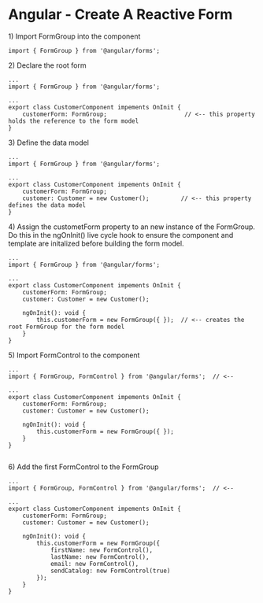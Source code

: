 # Angular - Create A Reactive Form

1\) Import FormGroup into the component

```
import { FormGroup } from '@angular/forms';
```

2\) Declare the root form

```
...
import { FormGroup } from '@angular/forms';

... 
export class CustomerComponent impements OnInit {
    customerForm: FormGroup;                      // <-- this property holds the reference to the form model
}
```

3\) Define the data model

```
...
import { FormGroup } from '@angular/forms';

... 
export class CustomerComponent impements OnInit {
    customerForm: FormGroup;             
    customer: Customer = new Customer();         // <-- this property defines the data model
}
```

4\) Assign the custometForm property to an new instance of the FormGroup. Do this in the ngOnInit\(\) live cycle hook to ensure the component and template are initalized before building the form model.

```
...
import { FormGroup } from '@angular/forms';

... 
export class CustomerComponent impements OnInit {
    customerForm: FormGroup;             
    customer: Customer = new Customer();         

    ngOnInit(): void {
        this.customerForm = new FormGroup({ });  // <-- creates the root FormGroup for the form model
    }
}
```

5\) Import FormControl to the component

```
...
import { FormGroup, FormControl } from '@angular/forms';  // <-- 

... 
export class CustomerComponent impements OnInit {
    customerForm: FormGroup;             
    customer: Customer = new Customer(); 
    
    ngOnInit(): void {
        this.customerForm = new FormGroup({ });  
    }        
}


```

6\) Add the first FormControl to the FormGroup 

```
...
import { FormGroup, FormControl } from '@angular/forms';  // <-- 

... 
export class CustomerComponent impements OnInit {
    customerForm: FormGroup;             
    customer: Customer = new Customer(); 
            
    ngOnInit(): void {
        this.customerForm = new FormGroup({
            firstName: new FormControl(),
            lastName: new FormControl(),
            email: new FormControl(),
            sendCatalog: new FormControl(true)
        });
    }
}
```



